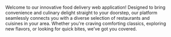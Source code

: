 Welcome to our innovative food delivery web application! Designed to bring convenience and culinary delight straight to your doorstep, our platform seamlessly connects you with a diverse selection of restaurants and cuisines in your area. Whether you're craving comforting classics, exploring new flavors, or looking for quick bites, we've got you covered.

